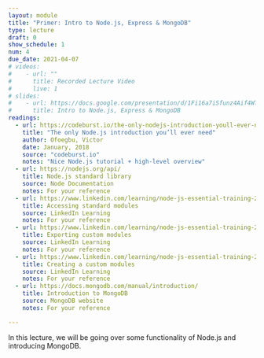 ```yaml
---
layout: module
title: "Primer: Intro to Node.js, Express & MongoDB"
type: lecture
draft: 0
show_schedule: 1
num: 4
due_date: 2021-04-07
# videos: 
#    - url: ""
#      title: Recorded Lecture Video
#      live: 1
# slides:
#    - url: https://docs.google.com/presentation/d/1Fi16a7iSfunz4Aif4WT8lJV9-g88rPgfYYGgWXeKgAc/edit?usp=sharing
#      title: Intro to Node.js, Express & MongoDB
readings:
  - url: https://codeburst.io/the-only-nodejs-introduction-youll-ever-need-d969a47ef219
    title: "The only Node.js introduction you’ll ever need"
    author: Ofoegbu, Victor
    date: January, 2018
    source: "codeburst.io"
    notes: "Nice Node.js tutorial + high-level overview"
  - url: https://nodejs.org/api/
    title: Node.js standard library
    source: Node Documentation
    notes: For your reference
  - url: https://www.linkedin.com/learning/node-js-essential-training-2/core-modules
    title: Accessing standard modules
    source: LinkedIn Learning
    notes: For your reference
  - url: https://www.linkedin.com/learning/node-js-essential-training-2/export-custom-modules
    title: Exporting custom modules
    source: LinkedIn Learning
    notes: For your reference
  - url: https://www.linkedin.com/learning/node-js-essential-training-2/create-a-module
    title: Creating a custom modules
    source: LinkedIn Learning
    notes: For your reference
  - url: https://docs.mongodb.com/manual/introduction/
    title: Introduction to MongoDB
    source: MongoDB website
    notes: For your reference

---
```


In this lecture, we will be going over some functionality of Node.js and introducing MongoDB.